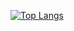 [![Top Langs](https://github-readme-stats.vercel.app/api/top-langs/?username=devopvoid)](https://github.com/anuraghazra/github-readme-stats)
